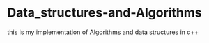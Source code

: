 # Data_structures-and-Algorithms
this is my implementation of Algorithms and data structures in c++
